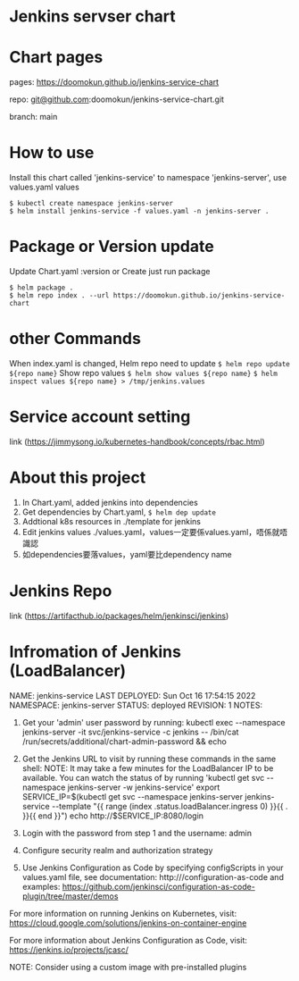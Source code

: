 # Jenkins servser chart

# Chart pages
pages: https://doomokun.github.io/jenkins-service-chart

repo: git@github.com:doomokun/jenkins-service-chart.git

branch: main


# How to use
Install this chart called 'jenkins-service' to namespace 'jenkins-server', use values.yaml values
```
$ kubectl create namespace jenkins-server
$ helm install jenkins-service -f values.yaml -n jenkins-server .
```

# Package or Version update
Update Chart.yaml :version or Create just run package
```
$ helm package .
$ helm repo index . --url https://doomokun.github.io/jenkins-service-chart
```

# other Commands
When index.yaml is changed, Helm repo need to update
```$ helm repo update ${repo name}```
Show repo values
```$ helm show values ${repo name}```
```$ helm inspect values ${repo name} > /tmp/jenkins.values```

# Service account setting
link (https://jimmysong.io/kubernetes-handbook/concepts/rbac.html)

# About this project
1. In Chart.yaml, added jenkins into dependencies
2. Get dependencies by Chart.yaml, ```$ helm dep update```
3. Addtional k8s resources in ./template for jenkins
4. Edit jenkins values ./values.yaml，values一定要係values.yaml，唔係就唔識認
5. 如dependencies要落values，yaml要比dependency name

# Jenkins Repo
link (https://artifacthub.io/packages/helm/jenkinsci/jenkins)

# Infromation of Jenkins (LoadBalancer)
NAME: jenkins-service
LAST DEPLOYED: Sun Oct 16 17:54:15 2022
NAMESPACE: jenkins-server
STATUS: deployed
REVISION: 1
NOTES:
1. Get your 'admin' user password by running:
  kubectl exec --namespace jenkins-server -it svc/jenkins-service -c jenkins -- /bin/cat /run/secrets/additional/chart-admin-password && echo
2. Get the Jenkins URL to visit by running these commands in the same shell:
  NOTE: It may take a few minutes for the LoadBalancer IP to be available.
        You can watch the status of by running 'kubectl get svc --namespace jenkins-server -w jenkins-service'
  export SERVICE_IP=$(kubectl get svc --namespace jenkins-server jenkins-service --template "{{ range (index .status.loadBalancer.ingress 0) }}{{ . }}{{ end }}")
  echo http://$SERVICE_IP:8080/login

3. Login with the password from step 1 and the username: admin
4. Configure security realm and authorization strategy
5. Use Jenkins Configuration as Code by specifying configScripts in your values.yaml file, see documentation: http:///configuration-as-code and examples: https://github.com/jenkinsci/configuration-as-code-plugin/tree/master/demos

For more information on running Jenkins on Kubernetes, visit:
https://cloud.google.com/solutions/jenkins-on-container-engine

For more information about Jenkins Configuration as Code, visit:
https://jenkins.io/projects/jcasc/


NOTE: Consider using a custom image with pre-installed plugins